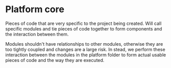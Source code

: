# Platform core
Pieces of code that are very specific to the project being created. Will call specific modules and tie pieces of code together to form components and the interaction between them.

Modules shouldn't have relationships to other modules, otherwise they are too tightly coupled and changes are a large risk. In stead, we perform these interaction between the modules in the platform folder to form actual usable pieces of code and the way they are executed.
